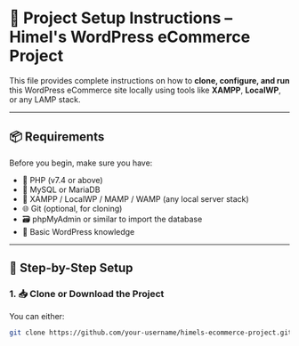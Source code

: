 # 🧰 Project Setup Instructions – Himel's WordPress eCommerce Project

This file provides complete instructions on how to **clone, configure, and run** this WordPress eCommerce site locally using tools like **XAMPP**, **LocalWP**, or any LAMP stack.

---

## 📦 Requirements

Before you begin, make sure you have:

- 🐘 PHP (v7.4 or above)
- 🐬 MySQL or MariaDB
- 🧰 XAMPP / LocalWP / MAMP / WAMP (any local server stack)
- 🌐 Git (optional, for cloning)
- 🗃️ phpMyAdmin or similar to import the database
- 🧠 Basic WordPress knowledge

---

## 🔁 Step-by-Step Setup

### 1. 📥 Clone or Download the Project

You can either:

```bash
git clone https://github.com/your-username/himels-ecommerce-project.git
